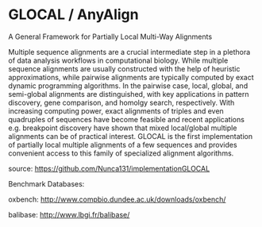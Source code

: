 # GLOCAL / AnyAlign

A General Framework for Partially Local Multi-Way Alignments

Multiple sequence alignments are a crucial intermediate step in a plethora of data analysis workflows in computational biology. While multiple sequence alignments are usually constructed with the help of heuristic approximations, while pairwise alignments are typically computed by exact dynamic programming algorithms. In the pairwise case, local, global, and semi-global alignments are distinguished, with key applications in pattern discovery, gene comparison, and homolgy search, respectively. With increasing computing power, exact alignments of triples and even quadruples of sequences have become feasible and recent applications e.g. breakpoint discovery have shown that mixed local/global multiple alignments can be of practical interest.
GLOCAL is the first implementation of partially local multiple alignments of a few sequences and provides convenient access to this family of specialized alignment algorithms.

source: https://github.com/Nunca131/implementationGLOCAL


Benchmark Databases:

oxbench: http://www.compbio.dundee.ac.uk/downloads/oxbench/

balibase: http://www.lbgi.fr/balibase/

